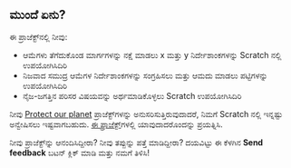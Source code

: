 ## ಮುಂದೆ ಏನು?

ಈ ಪ್ರಾಜೆಕ್ಟ್‌ನಲ್ಲಿ ನೀವು:

+ ಆಮೆಗಳು ತೆಗೆದುಕೊಂಡ ಮಾರ್ಗಗಳನ್ನು ನಕ್ಷೆ ಮಾಡಲು x ಮತ್ತು y ನಿರ್ದೇಶಾಂಕಗಳನ್ನು Scratch‌ ನಲ್ಲಿ ಉಪಯೋಗಿಸಿದಿರಿ
+ ನಿಜವಾದ ಸಮುದ್ರ ಆಮೆಗಳ ನಿರ್ದೇಶಾಂಕಗಳನ್ನು ಸಂಗ್ರಹಿಸಲು ಮತ್ತು ಆಮದು ಮಾಡಲು ಪಟ್ಟಿಗಳನ್ನು ಉಪಯೋಗಿಸಿದಿರಿ
+ ನೈಜ-ಜಗತ್ತಿನ ಪರಿಸರ ವಿಷಯವನ್ನು ಅರ್ಥಮಾಡಿಕೊಳ್ಳಲು Scratch ಉಪಯೋಗಿಸಿದಿರಿ

ನೀವು [Protect our planet](https://projects.raspberrypi.org/en/pathways/protect-our-planet) ಪ್ರಾಜೆಕ್ಟ್‌ಗಳನ್ನು ಅನುಸರಿಸುತ್ತಿರುವುದಾದರೆ, ನಿಮಗೆ Scratch ನಲ್ಲಿ ಇನ್ನಷ್ಟು ಅನ್ವೇಷಿಸಲು ಇಷ್ಟವಾಗಬಹುದು. [ಈ ಪ್ರಾಜೆಕ್ಟ್](https://projects.raspberrypi.org/en/projects?software%5B%5D=scratch)‌ಗಳಲ್ಲಿ ಯಾವುದಾದರೊಂದನ್ನು ಪ್ರಯತ್ನಿಸಿ.

ನೀವು ಪ್ರಾಜೆಕ್ಟ್‌ನ್ನು ಆನಂದಿಸಿದ್ದೀರಾ? ನೀವು ತಪ್ಪುನ್ನು ಪತ್ತೆ ಮಾಡಿದ್ದೀರಾ? ದಯವಿಟ್ಟು ಈ ಕೆಳಗಿನ **Send feedback** ಬಟನ್‌ ಕ್ಲಿಕ್‌ ಮಾಡಿ ಮತ್ತು ನಮಗೆ ತಿಳಿಸಿ!
